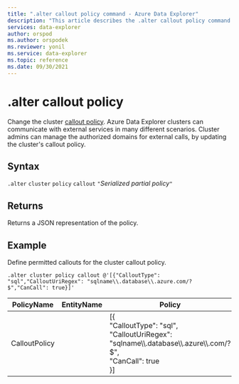```yaml
---
title: ".alter callout policy command - Azure Data Explorer"
description: "This article describes the .alter callout policy command in Azure Data Explorer."
services: data-explorer
author: orspod
ms.author: orspodek
ms.reviewer: yonil
ms.service: data-explorer
ms.topic: reference
ms.date: 09/30/2021
---
```

# .alter callout policy

Change the cluster [callout policy](calloutpolicy.md). Azure Data Explorer clusters can communicate with external services in many different scenarios. Cluster admins can manage the authorized domains for external calls, by updating the cluster's callout policy.

## Syntax

`.alter` `cluster` `policy` `callout` `"`*Serialized partial policy*`"`

## Returns

Returns a JSON representation of the policy.

## Example

Define permitted callouts for the cluster callout policy.

```kusto
.alter cluster policy callout @'[{"CalloutType": "sql","CalloutUriRegex": "sqlname\\.database\\.azure.com/?$","CanCall": true}]'
```

|PolicyName|EntityName|Policy|ChildEntities|EntityType|
|---|---|---|---|---|
|CalloutPolicy||[{<br>"CalloutType": "sql",<br>"CalloutUriRegex": "sqlname\\\\.database\\\\.azure\\\\.com/?$",<br>"CanCall": true<br>}]|||
